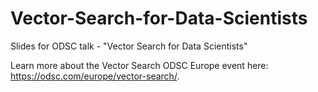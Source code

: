 # Vector-Search-for-Data-Scientists
Slides for ODSC talk - "Vector Search for Data Scientists"

Learn more about the Vector Search ODSC Europe event here: https://odsc.com/europe/vector-search/.
